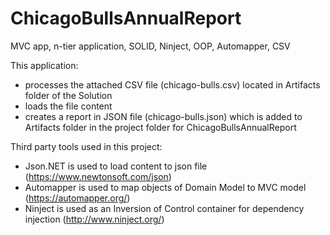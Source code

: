 # ChicagoBullsAnnualReport
MVC app, n-tier application, SOLID, Ninject, OOP, Automapper, CSV

This application:

- processes the attached CSV file (chicago-bulls.csv) located in Artifacts folder of the Solution
- loads the file content
- creates a report in JSON file (chicago-bulls.json) which is added to Artifacts folder in the project folder for ChicagoBullsAnnualReport 


Third party tools used in this project:

- Json.NET is used to load content to json file (https://www.newtonsoft.com/json)
- Automapper is used to map objects of Domain Model to MVC model (https://automapper.org/)
- Ninject is used as an Inversion of Control container for dependency injection (http://www.ninject.org/)
